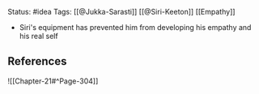 Status: #idea
Tags: [[@Jukka-Sarasti]] [[@Siri-Keeton]] [[Empathy]]

* Siri's equipment has prevented him from developing his empathy and his real self

## References

![[Chapter-21#^Page-304]]